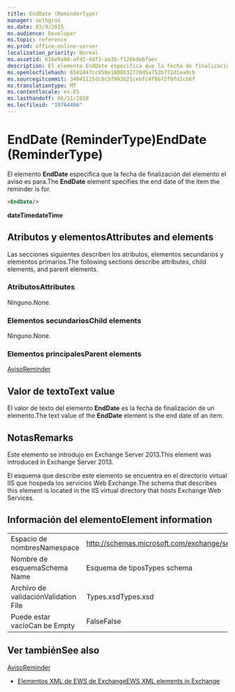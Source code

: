 ```yaml
---
title: EndDate (ReminderType)
manager: sethgros
ms.date: 03/9/2015
ms.audience: Developer
ms.topic: reference
ms.prod: office-online-server
localization_priority: Normal
ms.assetid: 616e9a88-afd2-4df3-aa3b-f126bdebfaec
description: El elemento EndDate especifica que la fecha de finalización del elemento el aviso es para.
ms.openlocfilehash: 6582447cc858e1808b32770d5a752b772d1ea9cb
ms.sourcegitcommit: 34041125dc8c5f993b21cebfc4f8b72f0fd2cb6f
ms.translationtype: MT
ms.contentlocale: es-ES
ms.lasthandoff: 06/11/2018
ms.locfileid: "19764406"
---
```

# <a name="enddate-remindertype"></a><span data-ttu-id="17522-103">EndDate (ReminderType)</span><span class="sxs-lookup"><span data-stu-id="17522-103">EndDate (ReminderType)</span></span>

<span data-ttu-id="17522-104">El elemento **EndDate** especifica que la fecha de finalización del elemento el aviso es para.</span><span class="sxs-lookup"><span data-stu-id="17522-104">The **EndDate** element specifies the end date of the item the reminder is for.</span></span> 
  
```XML
<EndDate/>
```

 <span data-ttu-id="17522-105">**dateTime**</span><span class="sxs-lookup"><span data-stu-id="17522-105">**dateTime**</span></span>
## <a name="attributes-and-elements"></a><span data-ttu-id="17522-106">Atributos y elementos</span><span class="sxs-lookup"><span data-stu-id="17522-106">Attributes and elements</span></span>

<span data-ttu-id="17522-107">Las secciones siguientes describen los atributos, elementos secundarios y elementos primarios.</span><span class="sxs-lookup"><span data-stu-id="17522-107">The following sections describe attributes, child elements, and parent elements.</span></span>
  
### <a name="attributes"></a><span data-ttu-id="17522-108">Atributos</span><span class="sxs-lookup"><span data-stu-id="17522-108">Attributes</span></span>

<span data-ttu-id="17522-109">Ninguno.</span><span class="sxs-lookup"><span data-stu-id="17522-109">None.</span></span>
  
### <a name="child-elements"></a><span data-ttu-id="17522-110">Elementos secundarios</span><span class="sxs-lookup"><span data-stu-id="17522-110">Child elements</span></span>

<span data-ttu-id="17522-111">Ninguno.</span><span class="sxs-lookup"><span data-stu-id="17522-111">None.</span></span>
  
### <a name="parent-elements"></a><span data-ttu-id="17522-112">Elementos principales</span><span class="sxs-lookup"><span data-stu-id="17522-112">Parent elements</span></span>

[<span data-ttu-id="17522-113">Aviso</span><span class="sxs-lookup"><span data-stu-id="17522-113">Reminder</span></span>](reminder.md)
  
## <a name="text-value"></a><span data-ttu-id="17522-114">Valor de texto</span><span class="sxs-lookup"><span data-stu-id="17522-114">Text value</span></span>

<span data-ttu-id="17522-115">El valor de texto del elemento **EndDate** es la fecha de finalización de un elemento.</span><span class="sxs-lookup"><span data-stu-id="17522-115">The text value of the **EndDate** element is the end date of an item.</span></span> 
  
## <a name="remarks"></a><span data-ttu-id="17522-116">Notas</span><span class="sxs-lookup"><span data-stu-id="17522-116">Remarks</span></span>

<span data-ttu-id="17522-117">Este elemento se introdujo en Exchange Server 2013.</span><span class="sxs-lookup"><span data-stu-id="17522-117">This element was introduced in Exchange Server 2013.</span></span>
  
<span data-ttu-id="17522-118">El esquema que describe este elemento se encuentra en el directorio virtual IIS que hospeda los servicios Web Exchange.</span><span class="sxs-lookup"><span data-stu-id="17522-118">The schema that describes this element is located in the IIS virtual directory that hosts Exchange Web Services.</span></span>
  
## <a name="element-information"></a><span data-ttu-id="17522-119">Información del elemento</span><span class="sxs-lookup"><span data-stu-id="17522-119">Element information</span></span>

|||
|:-----|:-----|
|<span data-ttu-id="17522-120">Espacio de nombres</span><span class="sxs-lookup"><span data-stu-id="17522-120">Namespace</span></span>  <br/> |http://schemas.microsoft.com/exchange/services/2006/types  <br/> |
|<span data-ttu-id="17522-121">Nombre de esquema</span><span class="sxs-lookup"><span data-stu-id="17522-121">Schema Name</span></span>  <br/> |<span data-ttu-id="17522-122">Esquema de tipos</span><span class="sxs-lookup"><span data-stu-id="17522-122">Types schema</span></span>  <br/> |
|<span data-ttu-id="17522-123">Archivo de validación</span><span class="sxs-lookup"><span data-stu-id="17522-123">Validation File</span></span>  <br/> |<span data-ttu-id="17522-124">Types.xsd</span><span class="sxs-lookup"><span data-stu-id="17522-124">Types.xsd</span></span>  <br/> |
|<span data-ttu-id="17522-125">Puede estar vacío</span><span class="sxs-lookup"><span data-stu-id="17522-125">Can be Empty</span></span>  <br/> |<span data-ttu-id="17522-126">False</span><span class="sxs-lookup"><span data-stu-id="17522-126">False</span></span>  <br/> |
   
## <a name="see-also"></a><span data-ttu-id="17522-127">Ver también</span><span class="sxs-lookup"><span data-stu-id="17522-127">See also</span></span>



[<span data-ttu-id="17522-128">Aviso</span><span class="sxs-lookup"><span data-stu-id="17522-128">Reminder</span></span>](reminder.md)


- [<span data-ttu-id="17522-129">Elementos XML de EWS de Exchange</span><span class="sxs-lookup"><span data-stu-id="17522-129">EWS XML elements in Exchange</span></span>](ews-xml-elements-in-exchange.md)

